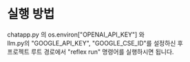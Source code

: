 # 실행 방법
chatapp.py 의 os.environ["OPENAI_API_KEY"] 와   
llm.py의 "GOOGLE_API_KEY", "GOOGLE_CSE_ID"를 설정하신 후   
프로젝트 루트 경로에서 "reflex run" 명령어를 실행하시면 됩니다.

